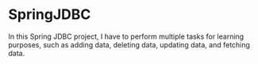 # SpringJDBC
In this Spring JDBC project, I have to perform multiple tasks for learning purposes, such as adding data, deleting data, updating data, and fetching data.
